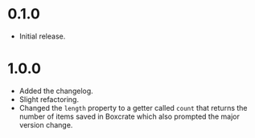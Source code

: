 # 0.1.0

* Initial release.

# 1.0.0

* Added the changelog.
* Slight refactoring.
* Changed the `length` property to a getter called `count` that returns the number of items saved in Boxcrate which also prompted the major version change.